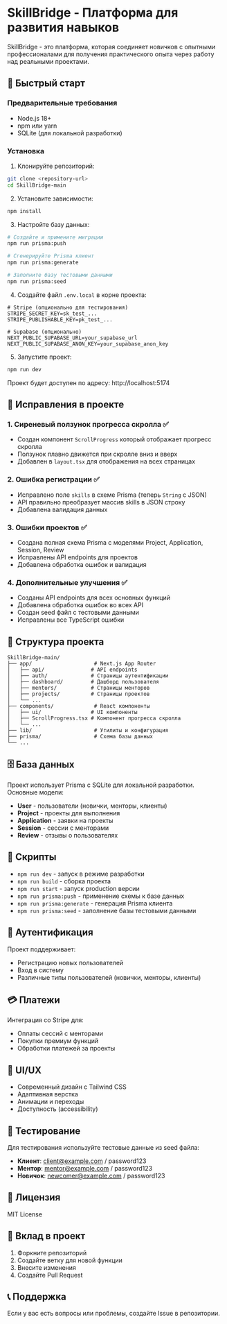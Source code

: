 # SkillBridge - Платформа для развития навыков

SkillBridge - это платформа, которая соединяет новичков с опытными профессионалами для получения практического опыта через работу над реальными проектами.

## 🚀 Быстрый старт

### Предварительные требования

- Node.js 18+ 
- npm или yarn
- SQLite (для локальной разработки)

### Установка

1. Клонируйте репозиторий:
```bash
git clone <repository-url>
cd SkillBridge-main
```

2. Установите зависимости:
```bash
npm install
```

3. Настройте базу данных:
```bash
# Создайте и примените миграции
npm run prisma:push

# Сгенерируйте Prisma клиент
npm run prisma:generate

# Заполните базу тестовыми данными
npm run prisma:seed
```

4. Создайте файл `.env.local` в корне проекта:
```env
# Stripe (опционально для тестирования)
STRIPE_SECRET_KEY=sk_test_...
STRIPE_PUBLISHABLE_KEY=pk_test_...

# Supabase (опционально)
NEXT_PUBLIC_SUPABASE_URL=your_supabase_url
NEXT_PUBLIC_SUPABASE_ANON_KEY=your_supabase_anon_key
```

5. Запустите проект:
```bash
npm run dev
```

Проект будет доступен по адресу: http://localhost:5174

## 🔧 Исправления в проекте

### 1. Сиреневый ползунок прогресса скролла ✅
- Создан компонент `ScrollProgress` который отображает прогресс скролла
- Ползунок плавно движется при скролле вниз и вверх
- Добавлен в `layout.tsx` для отображения на всех страницах

### 2. Ошибка регистрации ✅
- Исправлено поле `skills` в схеме Prisma (теперь `String` с JSON)
- API правильно преобразует массив skills в JSON строку
- Добавлена валидация данных

### 3. Ошибки проектов ✅
- Создана полная схема Prisma с моделями Project, Application, Session, Review
- Исправлены API endpoints для проектов
- Добавлена обработка ошибок и валидация

### 4. Дополнительные улучшения ✅
- Созданы API endpoints для всех основных функций
- Добавлена обработка ошибок во всех API
- Создан seed файл с тестовыми данными
- Исправлены все TypeScript ошибки

## 📁 Структура проекта

```
SkillBridge-main/
├── app/                    # Next.js App Router
│   ├── api/               # API endpoints
│   ├── auth/              # Страницы аутентификации
│   ├── dashboard/         # Дашборд пользователя
│   ├── mentors/           # Страницы менторов
│   ├── projects/          # Страницы проектов
│   └── ...
├── components/             # React компоненты
│   ├── ui/                # UI компоненты
│   ├── ScrollProgress.tsx # Компонент прогресса скролла
│   └── ...
├── lib/                    # Утилиты и конфигурация
├── prisma/                 # Схема базы данных
└── ...
```

## 🗄️ База данных

Проект использует Prisma с SQLite для локальной разработки. Основные модели:

- **User** - пользователи (новички, менторы, клиенты)
- **Project** - проекты для выполнения
- **Application** - заявки на проекты
- **Session** - сессии с менторами
- **Review** - отзывы о пользователях

## 🚀 Скрипты

- `npm run dev` - запуск в режиме разработки
- `npm run build` - сборка проекта
- `npm run start` - запуск production версии
- `npm run prisma:push` - применение схемы к базе данных
- `npm run prisma:generate` - генерация Prisma клиента
- `npm run prisma:seed` - заполнение базы тестовыми данными

## 🔐 Аутентификация

Проект поддерживает:
- Регистрацию новых пользователей
- Вход в систему
- Различные типы пользователей (новички, менторы, клиенты)

## 💳 Платежи

Интеграция со Stripe для:
- Оплаты сессий с менторами
- Покупки премиум функций
- Обработки платежей за проекты

## 🎨 UI/UX

- Современный дизайн с Tailwind CSS
- Адаптивная верстка
- Анимации и переходы
- Доступность (accessibility)

## 🧪 Тестирование

Для тестирования используйте тестовые данные из seed файла:
- **Клиент**: client@example.com / password123
- **Ментор**: mentor@example.com / password123  
- **Новичок**: newcomer@example.com / password123

## 📝 Лицензия

MIT License

## 🤝 Вклад в проект

1. Форкните репозиторий
2. Создайте ветку для новой функции
3. Внесите изменения
4. Создайте Pull Request

## 📞 Поддержка

Если у вас есть вопросы или проблемы, создайте Issue в репозитории.
